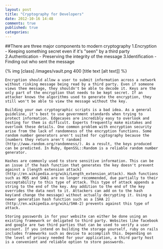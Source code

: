 ```yaml
---
layout: post
title: "Cryptography for Developers"
date: 2012-10-16 14:48
comments: true
published: true
categories:
---
```


##There are three major components to modern cryptography
	1.Encryption - Keeping something secret even if it's "seen" by a third party
	2.Authentication - Preserving the integrity of the message
	3.Identification - Finding out who sent the message

{% img [class]  /images/vault.png 400 [title text [alt text]] %}


	Encryption should allow a user to submit information across a network without risking message being read by a third party. Even if someone views thee message, they shouldn't be able to decode it. Keys are the only part of the encryption that needs to be kept secret. If an attacker knows the algorithms used to generate the encryption, they still won't be able to view the message without the key.  		

	Building your own cryptographic scripts is a bad idea. As a general guideline, it's best to use government standards when trying to protect information. Edgecases are incredibly easy to overlook and testing for them is difficult. Experts frequently make mistakes and overlook these details. One common problem with encryption security arise from the lack of randomness of the encryption functions. Some random number generators aren't suited for cyptography because the [numbers they return aren't random](http://www.random.org/randomness/). As a result, the keys produced can be predicted. In Ruby, OpenSSL::Random is a reliable random number generator.  		

	Hashes are commonly used to store sensitive information. This can be an issue if the hash function that generates the key doesn't prevent against a [length extension attack](http://en.wikipedia.org/wiki/Length_extension_attack). Hash functions such as MD5 and SHA1 are no longer recommended, due partially to their succeptability to this type of attack. This type of attack appends a string to the end of the key. Any addition to the end of the key overrides the data next to it. Attackers can add on to the hash key(and change the message) without actually decrypting it. Using a newer generation hash function such as a [SHA 2](http://en.wikipedia.org/wiki/SHA-2) prevents against this type of attack. 

	Storing passwords in for your website can either be done using an existing framework or deligated to third party. Websites like facebook and google are two third parties that can be used to verify a user account. If you intend on building the storage yourself, ruby on rails includes frameworks such as devise to accomplish this. Depending on the level of privacy needed for your application, a third party host is a convenient and reliable option to store passwords.


<!-- 	Cryptography is hard to well. Professionals spend enormous amounts of time and effor attemping to perfect these techniques and even they make mistakes. Depending on the service you're running, external services are going to be a safe bet. Financial or other services whose information is not trusted outside the organization are more likely to need their own methods.  -->